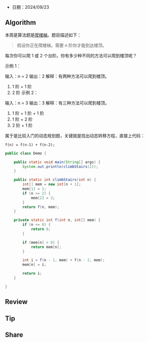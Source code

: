 - 日期：2024/09/23

## Algorithm

本周是算法题是[爬楼梯](https://leetcode.cn/problems/climbing-stairs)。题目描述如下：
> 假设你正在爬楼梯。需要 n 阶你才能到达楼顶。

每次你可以爬 1 或 2 个台阶。你有多少种不同的方法可以爬到楼顶呢？

示例 1：

输入：n = 2
输出：2
解释：有两种方法可以爬到楼顶。

1. 1 阶 + 1 阶
2. 2 阶
   示例 2：

输入：n = 3
输出：3
解释：有三种方法可以爬到楼顶。

1. 1 阶 + 1 阶 + 1 阶
2. 1 阶 + 2 阶
3. 2 阶 + 1 阶

属于是比较入门的动态规划题，关键就是找出动态转移方程，直接上代码：

```text
f(n) = f(n-1) + f(n-2);
```

```java
public class Demo {

    public static void main(String[] args) {
        System.out.println(climbStairs(2));
    }

    public static int climbStairs(int n) {
        int[] mem = new int[n + 1];
        mem[1] = 1;
        if (n >= 2) {
            mem[2] = 2;
        }
        return f(n, mem);
    }

    private static int f(int n, int[] mem) {
        if (n <= 0) {
            return 0;
        }

        if (mem[n] > 0) {
            return mem[n];
        }

        int i = f(n - 1, mem) + f(n - 2, mem);
        mem[n] = i;

        return i;
    }

}

```

## Review

## Tip

## Share

